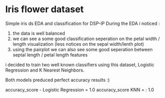 # Iris flower dataset
Simple iris ds EDA and classification for DSP-IP
During the EDA i noticed :
1. the data is well balanced 
2. we can see a some good classification seperation on the petal width / length visualization (less notices on the sepal width/lenth plot)
3. using the pairplot we can also see some good seperation between septal length / petal length features

i decided to train two well known classifiers using this dataset, Logistic Regression and K Nearest Neighbors.

Both models preduced perfect accuracy results :)

accuracy_score - Logistic Regression =  1.0
accuracy_score KNN = : 1.0
